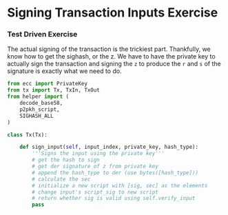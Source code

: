 
# Signing Transaction Inputs Exercise

### Test Driven Exercise

The actual signing of the transaction is the trickiest part. Thankfully, we know how to get the sighash, or the z. We have to have the private key to actually sign the transaction and signing the `z` to produce the `r` and `s` of the signature is exactly what we need to do.


```python
from ecc import PrivateKey
from tx import Tx, TxIn, TxOut
from helper import (
    decode_base58,
    p2pkh_script,
    SIGHASH_ALL
)

class Tx(Tx):

    def sign_input(self, input_index, private_key, hash_type):
        '''Signs the input using the private key'''
        # get the hash to sign
        # get der signature of z from private key
        # append the hash_type to der (use bytes([hash_type]))
        # calculate the sec
        # initialize a new script with [sig, sec] as the elements
        # change input's script_sig to new script
        # return whether sig is valid using self.verify_input
        pass
```
